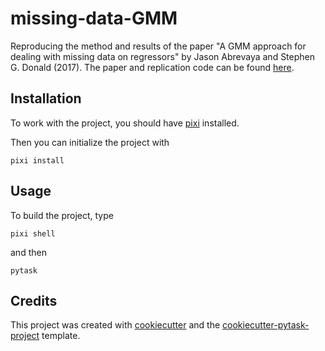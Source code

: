 # missing-data-GMM

Reproducing the method and results of the paper "A GMM approach for dealing with missing
data on regressors" by Jason Abrevaya and Stephen G. Donald (2017). The paper and
replication code can be found
[here](https://direct.mit.edu/rest/article/99/4/657/58390/A-GMM-Approach-for-Dealing-with-Missing-Data-on).

## Installation

To work with the project, you should have [pixi](https://pixi.sh/latest/) installed.

Then you can initialize the project with

```console
pixi install
```

## Usage

To build the project, type

```console
pixi shell
```

and then

```console
pytask
```

## Credits

This project was created with [cookiecutter](https://github.com/audreyr/cookiecutter)
and the
[cookiecutter-pytask-project](https://github.com/pytask-dev/cookiecutter-pytask-project)
template.
